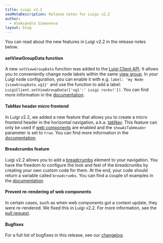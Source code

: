 ```yaml
---
title: Luigi v2.2
seoMetaDescription: Release notes for Luigi v2.2
author:
  - Aleksandra Simeonova
layout: blog
---
```


You can read about the new features in Luigi v2.2 in the release notes below.

<!-- Excerpt -->

#### setViewGroupData function

A new `setViewGroupData` function was added to the [Luigi Client API](https://docs.luigi-project.io/docs/luigi-client-api). It allows you to conveniently change node labels within the same [view group](https://docs.luigi-project.io/docs/navigation-advanced?section=view-groups). In your Luigi node configuration, you can enable it with e.g. `label: 'my Node {viewGroupData.vg1}'` and use the function to add a label: `LuigiClient.setViewGroupData({'vg1':' Luigi rocks!'})`. You can find more information in the [documentation](https://docs.luigi-project.io/docs/luigi-client-api/?section=setviewgroupdata).

#### TabNav header micro frontend

In Luigi v2.2, we added a new feature that allows you to create a micro frontend header in the horizontal navigation, a.k.a. [tabNav](https://docs.luigi-project.io/docs/navigation-advanced?section=tab-navigation). This feature can only be used if [web components](https://docs.luigi-project.io/docs/web-component) are enabled and the `showAsTabHeader` parameter is set to `true`. You can find more information in the [documentation](https://docs.luigi-project.io/docs/navigation-parameters-reference/?section=tabnav).

#### Breadcrumbs feature

Luigi v2.2 allows you to add a [breadcrumbs](https://developer.mozilla.org/en-US/docs/Web/CSS/Layout_cookbook/Breadcrumb_Navigation) element to your navigation. You have the freedom to configure the look and feel of the breadcrumbs by creating your own custom code for them. At the end, your code should return a variable called `breadcrumbs`. You can find a couple of examples in the [documentation](https://docs.luigi-project.io/docs/navigation-advanced?section=breadcrumbs).

#### Prevent re-rendering of web components 

In certain cases, such as when web components got a context update, they were re-rendered. We fixed this in Luigi v2.2. For more information, see the [pull request](https://github.com/luigi-project/luigi/pull/3226). 

#### Bugfixes

For a full list of bugfixes in this release, see our [changelog](https://github.com/luigi-project/luigi/blob/main/CHANGELOG.md).


